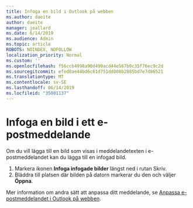 ```yaml
---
title: Infoga en bild i Outlook på webben
ms.author: daeite
author: daeite
manager: joallard
ms.date: 6/14/2019
ms.audience: Admin
ms.topic: article
ROBOTS: NOINDEX, NOFOLLOW
localization_priority: Normal
ms.custom: ''
ms.openlocfilehash: f56ccb4998a90d490acd44e567b0c35f76ec9c2d
ms.sourcegitcommit: efed0ae44bd6c61d751dd008b2885bd7e7d86521
ms.translationtype: MT
ms.contentlocale: sv-SE
ms.lasthandoff: 06/14/2019
ms.locfileid: "35001137"
---
```

# <a name="insert-a-picture-in-an-email-message"></a>Infoga en bild i ett e-postmeddelande

Om du vill lägga till en bild som visas i meddelandetexten i e-postmeddelandet kan du lägga till en infogad bild.

1. Markera ikonen **Infoga infogade bilder** längst ned i rutan Skriv.
1. Bläddra till platsen där bilden på datorn markerar du den och väljer **Öppna**.

Mer information om andra sätt att anpassa ditt meddelande, se [Anpassa e-postmeddelandet i Outlook på webben](https://support.office.com/article/079442eb-6b41-4ff5-b6e0-a83d3967ac41).